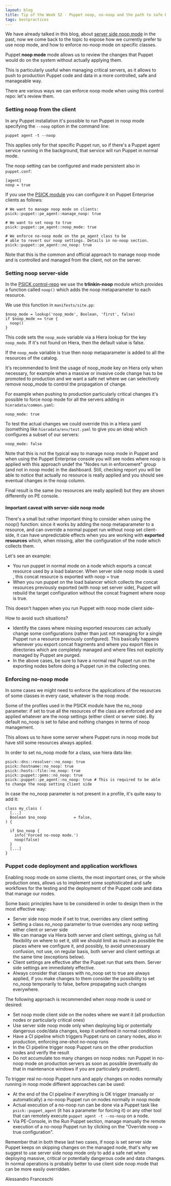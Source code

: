 ```yaml
---
layout: blog
title: Tip of the Week 52 - Puppet noop, no-noop and the path to safe Puppet deployments
tags: bestpractices
---
```


We have already talked in this blog, about [server side noop mode](https://www.example42.com/2017/03/06/server-side-noop-mode/) in the past, now we come back to the topic to expose how we currently prefer to use noop mode, and how to enforce no-noop mode on specific classes.

Puppet **noop mode** mode allows us to review the changes that Puppet would do on the system without actually applying them.

This is particularly useful when managing critical servers, as it allows to push to production Puppet code and data in a more controlled, safe and manageable way.

There are various ways we can enforce noop mode when using this control repo: let's review them.

### Setting noop from the client

In any Puppet installation it's possible to run Puppet in noop mode specifying the ```--noop``` option in the command line:

    puppet agent -t --noop

This applies only for that specific Puppet run, so if there's a Puppet agent service running in the background, that service will run Puppet in normal mode.

The noop setting can be configured and made persistent also in ```puppet.conf```:

    [agent]
    noop = true

If you use the [PSICK module](https://github.com/example42/puppet-psick) you can configure it on Puppet Enterprise clients as follows:

    # We want to manage noop mode on clients:
    psick::puppet::pe_agent::manage_noop: true

    # We want to set noop to true
    psick::puppet::pe_agent::noop_mode: true

    # We enforce no-noop mode on the pe_agent class to be
    # able to revert our noop settings. Details in no-noop section.
    psick::puppet::pe_agent::no_noop: true

Note that this is the common and official approach to manage noop mode and is controlled and managed from the client, not on the server.

### Setting noop server-side

In the [PSICK control-repo](https://github.com/example42/psick) we use the **trlinkin-noop** module which provides a function called ```noop()``` which adds the noop metaparameter to each resource.

We use this function in ```manifests/site.pp```:

    $noop_mode = lookup('noop_mode', Boolean, 'first', false)
    if $noop_mode == true {
      noop()
    }

This code sets the ```noop_mode``` variable via a Hiera lookup for the key ```noop_mode```. If it's not found on Hiera, then the default value is false.

If the ```noop_mode``` variable is true then noop metaparameter is added to all the resources of the catalog.

It's recommended to limit the usage of noop_mode key on Hiera only when necessary, for example when a massive or invasive code change has to be promoted to production and we want a safe net where we can selectively remove noop_mode to control the propagation of change.

For example when pushing to production particularly critical changes it's possible to force noop mode for all the servers adding in ```hieradata/common.yaml```:

    noop_mode: true

To test the actual changes we could override this in a Hiera yaml (something like ```hieradata/env/test.yaml``` to give you an idea) which configures a subset of our servers:

    noop_mode: false

Note that this is not the typical way to manage noop mode in Puppet and when using the Puppet Enterprise console you will see nodes where noop is applied with this approach undef the "Nodes run in enforcement" group (and not in noop mode) in the dashboard. Still, checking report you will be able to notice that actually no resource is really applied and you should see eventual changes in the noop column.

Final result is the same (no resources are really applied) but they are shown differently on PE console.

#### Important caveat with server-side noop mode

There's a small but rather important thing to consider when using the noop() function: since it works by adding the noop metaparameter to a resource, and can override a normal puppet run without noop set client-side, it can have unpredictable effects when you are working with **exported resources** which, when missing, alter the configuration of the node which collects them.

Let's see an example:

- You run puppet in normal mode on a node which exports a concat resource used by a load balancer. When server side noop mode is used , this concat resource is exported with noop = true
- When you run puppet on the load balancer which collects the concat resources previously exported (with noop set server side), Puppet will rebuild the target configuration without the concat fragment where noop is true.

This doesn't happen when you run Puppet with noop mode client side-

How to avoid such situations?
- Identify the cases where missing exported resources can actually change some configurations (rather than just not managing for a single Puppet run a resource previously configured). This basically happens whenever you export concat fragments and where you export files in directories which are completely managed and where files not explicitly managed by Puppet are purged.
- In the above cases, be sure to have a normal real Puppet run on the exporting nodes before doing a Puppet run in the collecting ones.


### Enforcing no-noop mode

In some cases we might need to enforce the applications of the resources of some classes in every case, whatever is the noop mode.

Some of the profiles used in the PSICK module have the no_noop parameter: if set to true all the resources of the class are enforced and are applied whatever are the noop settings (either client or server side). By default no_noop is set to false and nothing changes in terms of noop management.

This allows us to have some server where Puppet runs in noop mode but have still some resources always applied.

In order to set no_noop mode for a class, use hiera data like:

    psick::dns::resolver::no_noop: true
    psick::hostname::no_noop: true
    psick::hosts::file::no_noop: true
    psick::puppet::gems::no_noop: true
    psick::puppet::pe_agent::no_noop: true # This is required to be able to change the noop setting client side

In case the no_noop parameter is not present in a profile, it's quite easy to add it:

    class my_class (
      [...]
      Boolean $no_noop            = false,
    ) {

      if $no_noop {
        info('Forced no-noop mode.')
        noop(false)
      }
      [...]
    }

### Puppet code deployment and application workflows

Enabling noop mode on some clients, the most important ones, or the whole production ones, allows us to implement some sophisticated and safe workflows for the testing and the deployment of the Puppet code and data that manage our nodes.

Some basic principles have to be considered in order to design them in the most effective way:

  - Server side noop mode if set to true, overrides any client setting
  - Setting a class no_noop parameter to true overrides any noop setting either client or server side
  - We can manage via Hiera both server and client settings, giving us full flexibility on where to set it, still we should limit as much as possible the places where we configure it, and possibly, to avoid unnecessary confusion, not use, on regular basis, both server and client settings at the same time (exceptions below).
  - Client settings are effective after the Puppet run that sets them. Server side settings are immediately effective.
  - Always consider that classes with no_noop set to true are always applied, if you make changes to them consider the possibility to set no_noop temporarily to false, before propagating such changes everywhere.

The following approach is recommended when noop mode is used or desired:

  - Set noop mode client side on the nodes where we want it (all production nodes or particularly critical ones)
  - Use server side noop mode only when deploying big or potentially dangerous code/data changes, keep it undefined in normal conditions
  - Have a CI pipeline which triggers Puppet runs on canary nodes, also in production, enforcing one-shot no-noop runs
  - In the CI pipeline trigger noop Puppet runs on the other production nodes and verify the result
  - Do not accumulate too many changes on noop nodes: run Puppet in no-noop mode on production servers as soon as possible (eventually do that in maintenance windows if you are particularly prudent).

To trigger real no-noop Puppet runs and apply changes on nodes normally running in noop mode different approaches can be used:

  - At the end of the CI pipeline if everything is OK trigger (manually or automatically) a no-noop Puppet run on nodes normally in noop mode
  - Actual execution of a no-noop run can be done via a Puppet task like ```psick::puppet_agent``` (it has a parameter for forcing it) or any other tool that can remotely execute ```puppet agent -t --no-noop``` on a node.
  - Via PE-Console, in the Run Puppet section, manage manually the remote execution of a no-noop Puppet run by clicking on the "Override noop = true configuration".

Remember that in both these last two cases, if noop is set server side Puppet keeps on skipping changes on the managed node, that's why we suggest to use server side noop mode only to add a safe net when deploying massive, critical or potentially dangerous code and data changes.
In normal operations is probably better to use client side noop mode that can be more easily overridden.

Alessandro Franceschi

